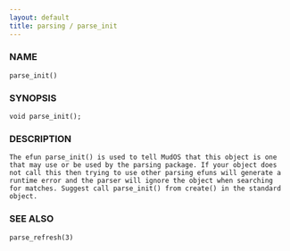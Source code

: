 ```yaml
---
layout: default
title: parsing / parse_init
---
```


### NAME

    parse_init()

### SYNOPSIS

    void parse_init();

### DESCRIPTION

    The efun parse_init() is used to tell MudOS that this object is one
    that may use or be used by the parsing package. If your object does
    not call this then trying to use other parsing efuns will generate a
    runtime error and the parser will ignore the object when searching
    for matches. Suggest call parse_init() from create() in the standard
    object.

### SEE ALSO

    parse_refresh(3)

